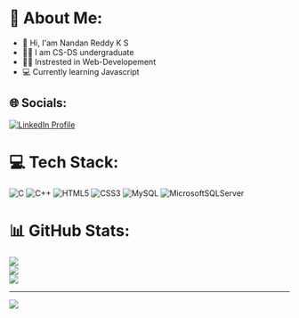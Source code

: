 # 💫 About Me:
<ul>
    <li>👋 Hi, I'am Nandan Reddy K S</li>
    <li>👨‍🎓 I am CS-DS undergraduate</li>
    <li>🧑‍💻 Instrested in Web-Developement</li>
    <li>💻 Currently learning Javascript</li>
</ul>


## 🌐 Socials:
<a href="https://www.linkedin.com/in/nandan-reddy-k-6a96a7295" target="_blank">
    <img src="https://img.shields.io/badge/LinkedIn-%230077B5.svg?logo=linkedin&logoColor=white" alt="LinkedIn Profile" />
</a>


# 💻 Tech Stack:
![C](https://img.shields.io/badge/c-%2300599C.svg?style=plastic&logo=c&logoColor=white) ![C++](https://img.shields.io/badge/c++-%2300599C.svg?style=plastic&logo=c%2B%2B&logoColor=white) ![HTML5](https://img.shields.io/badge/html5-%23E34F26.svg?style=plastic&logo=html5&logoColor=white) ![CSS3](https://img.shields.io/badge/css3-%231572B6.svg?style=plastic&logo=css3&logoColor=white) ![MySQL](https://img.shields.io/badge/mysql-4479A1.svg?style=plastic&logo=mysql&logoColor=white) ![MicrosoftSQLServer](https://img.shields.io/badge/Microsoft%20SQL%20Server-CC2927?style=plastic&logo=microsoft%20sql%20server&logoColor=white)
# 📊 GitHub Stats:
![](https://github-readme-stats.vercel.app/api?username=Nandanreddyks&theme=dark&hide_border=false&include_all_commits=true&count_private=true)<br/>
![](https://github-readme-streak-stats.herokuapp.com/?user=Nandanreddyks&theme=dark&hide_border=false)<br/>
![](https://github-readme-stats.vercel.app/api/top-langs/?username=Nandanreddyks&theme=dark&hide_border=false&include_all_commits=true&count_private=true&layout=compact)

---
[![](https://visitcount.itsvg.in/api?id=Nandanreddyks&icon=5&color=12)](https://visitcount.itsvg.in)

<!-- Proudly created with GPRM ( https://gprm.itsvg.in ) -->

<!---
Nandanreddyks/Nandanreddyks is a ✨ special ✨ repository because its `README.md` (this file) appears on your GitHub profile.
You can click the Preview link to take a look at your changes.
--->
